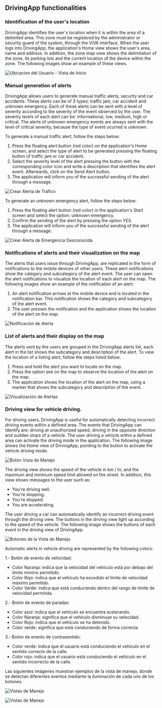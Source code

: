 ## DrivingApp functionalities

### Identification of the user's location

DrivingApp identifies the user's location when it is within the area of a delimited area. This zone must be registered by the administrator or security guard of the system, through the ViVA interface.
When the user logs into DrivingApp, the application's Home view shows the user's area, name and address. In addition, the zone map view shows the delimitation of the zone, its parking lots and the current location of the device within the zone. The following images show an example of these views.

![Ubicacion del Usuario - Vista de Inicio](img/drivingapp/ubicacionUsuarioInicio.png)

### Manual generation of alerts

DrivingApp allows users to generate manual traffic alerts, security and car accidents. These alerts can be of 3 types: traffic jam, car accident and unknown emergency. Each of these alerts can be sent with a level of severity according to the severity of the event observed by the user. The severity levels of each alert can be: informational, low, medium, high or critical. The alerts of unknown emergency events are always sent with the level of critical severity, because the type of event ocurred is unknown.

To generate a manual traffic alert, follow the steps below:

1. Press the floating alert button (red color) on the application's Home screen, and select the type of alert to be generated pressing the floating button of traffic jam or car accident.
2. Select the  severity level of the alert pressing the button with the corresponding color icon and write a description that identifies the alert event. Afterwards, click on the Send Alert button.
3. The application will inform you of the successful sending of the alert through a message.

![Crear Alerta de Tráfico](img/drivingapp/crearAlertaTrafico.png)

To generate an unknown emergency alert, follow the steps below:

1. Press the floating alert button (red color) in the application's Start screen and select the option: unknown emergency.
2. Confirm the sending of the alert by pressing the option YES.
3. The application will inform you of the successful sending of the alert through a message.

![Crear Alerta de Emergencia Desconocida](img/drivingapp/crearAlertaEmergencia.png)

### Notifications of alerts and their visualization on the map

The alerts that users issue through DrivingApp, are replicated in the form of notifications to the mobile devices of other users. These alert notifications show the category and subcategory of the alert event. The user can open the alert notifications to visualize the location of each alert on the map. The following images show an example of the notification of an alert:

1. An alert notification arrives at the mobile device and is located in the notification bar. This notification shows the category and subcategory of the alert event.
2. The user presses the notification and the application shows the location of the alert on the map.

![Notificación de Alerta](img/drivingapp/notificacionAlerta.png)

### List of alerts and their display on the map

The alerts sent by the users are grouped in the DrivingApp alerts list, each alert in the list shows the subcategory and description of the alert. To view the location of a listing alert, follow the steps listed below:

1. Press and hold the alert you want to locate on the map.
2. Press the option see on the map to observe the location of the alert on the map.
3. The application shows the location of the alert on the map, using a marker that shows the subcategory and description of the event.

![Visualización de Alertas](img/drivingapp/visualizacionAlertas.png)

### Driving view for vehicle driving.

For driving users, DrivingApp is useful for automatically detecting incorrect driving events within a defined area. The events that DrivingApp can identify are: driving at unauthorized speed, driving in the opposite direction and sudden stops of a vehicle. The user driving a vehicle within a defined area can activate the driving mode in the application. The following image shows the Home view of DrivingApp, pointing to the button to activate the vehicle driving mode.

![Botón Vista de Manejo](img/drivingapp/botonVistaManejo.png)

The driving view shows the speed of the vehicle in km / hr, and the maximum and minimum speed limit allowed on the street. In addition, this view shows messages to the user such as:

- You're driving well.
- You're stopping.
- You're stopped.
- You are accelerating.

The user driving a car can automatically identify an incorrect driving event through the driving view. The buttons in the driving view light up according to the speed of the vehicle. The following image shows the buttons of each event in the driving view of DrivingApp.

![Botones de la Vista de Manejo](img/drivingapp/botonesEventosAutomaticos.png)

Automatic alerts in vehicle driving are represented by the following colors:

1.- Botón de evento de velocidad: 

- Color Naranja: indica que la velocidad del vehículo está por debajo del límite mínimo permitido.
- Color Rojo: indica que el vehículo ha excedido el límite de velocidad máximo permitido.
- Color Verde: indica que está conduciendo dentro del rango de límite de velocidad permitida. 

2.- Botón de evento de paradas:

- Color azul: indica que el vehículo se encuentra acelerando.
- Color Naranja: significa que el vehículo disminuye su velocidad.
- Color Rojo: indica que el vehículo se ha detenido.
- Color verde: significa que está conduciendo de forma correcta.

3.- Botón de evento de contrasentido:

- Color verde: indica que el usuario está conduciendo el vehículo en el sentido correcto de la calle.
- Color rojo: indica que el usuario está conduciendo el vehículo en el sentido incorrecto de la calle.

Las siguientes imágenes muestran ejemplos de la vista de manejo, donde se detectan diferentes eventos mediante la iluminación de cada uno de los botones.

![Vistas de Manejo](img/drivingapp/vistasManejo1.png)

![Vistas de Manejo ](img/drivingapp/vistasManejo2.png)
